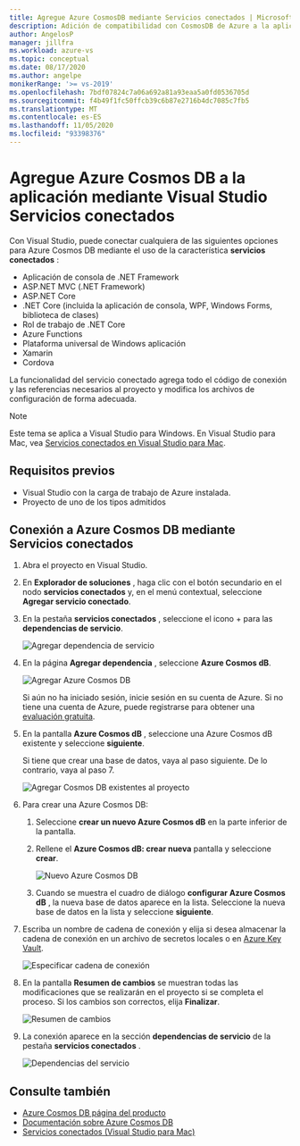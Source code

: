 ```yaml
---
title: Agregue Azure CosmosDB mediante Servicios conectados | Microsoft Docs
description: Adición de compatibilidad con CosmosDB de Azure a la aplicación mediante Visual Studio para agregar un servicio conectado
author: AngelosP
manager: jillfra
ms.workload: azure-vs
ms.topic: conceptual
ms.date: 08/17/2020
ms.author: angelpe
monikerRange: '>= vs-2019'
ms.openlocfilehash: 7bdf07824c7a06a692a81a93eaa5a0fd0536705d
ms.sourcegitcommit: f4b49f1fc50ffcb39c6b87e2716b4dc7085c7fb5
ms.translationtype: MT
ms.contentlocale: es-ES
ms.lasthandoff: 11/05/2020
ms.locfileid: "93398376"
---
```

# <a name="add-azure-cosmos-db-to-your-app-by-using-visual-studio-connected-services"></a>Agregue Azure Cosmos DB a la aplicación mediante Visual Studio Servicios conectados

Con Visual Studio, puede conectar cualquiera de las siguientes opciones para Azure Cosmos DB mediante el uso de la característica **servicios conectados** :

- Aplicación de consola de .NET Framework
- ASP.NET MVC (.NET Framework) 
- ASP.NET Core
- .NET Core (incluida la aplicación de consola, WPF, Windows Forms, biblioteca de clases)
- Rol de trabajo de .NET Core
- Azure Functions
- Plataforma universal de Windows aplicación
- Xamarin
- Cordova

La funcionalidad del servicio conectado agrega todo el código de conexión y las referencias necesarios al proyecto y modifica los archivos de configuración de forma adecuada.

> [!NOTE]
> Este tema se aplica a Visual Studio para Windows. En Visual Studio para Mac, vea [Servicios conectados en Visual Studio para Mac](/visualstudio/mac/connected-services).
## <a name="prerequisites"></a>Requisitos previos

- Visual Studio con la carga de trabajo de Azure instalada.
- Proyecto de uno de los tipos admitidos

## <a name="connect-to-azure-cosmos-db-using-connected-services"></a>Conexión a Azure Cosmos DB mediante Servicios conectados

1. Abra el proyecto en Visual Studio.

1. En **Explorador de soluciones** , haga clic con el botón secundario en el nodo **servicios conectados** y, en el menú contextual, seleccione **Agregar servicio conectado**.

1. En la pestaña **servicios conectados** , seleccione el icono + para las **dependencias de servicio**.

    ![Agregar dependencia de servicio](./media/vs-azure-tools-connected-services-storage/vs-2019/connected-services-tab.png)

1. En la página **Agregar dependencia** , seleccione **Azure Cosmos dB**.

    ![Agregar Azure Cosmos DB](./media/azure-cosmosdb-add-connected-service/azure-cosmosdb.png)

    Si aún no ha iniciado sesión, inicie sesión en su cuenta de Azure. Si no tiene una cuenta de Azure, puede registrarse para obtener una [evaluación gratuita](https://azure.microsoft.com/account/free).

1. En la pantalla **Azure Cosmos dB** , seleccione una Azure Cosmos dB existente y seleccione **siguiente**.

    Si tiene que crear una base de datos, vaya al paso siguiente. De lo contrario, vaya al paso 7.

    ![Agregar Cosmos DB existentes al proyecto](./media/azure-cosmosdb-add-connected-service/created-cosmosdb.png)

1. Para crear una Azure Cosmos DB:

   1. Seleccione **crear un nuevo Azure Cosmos dB** en la parte inferior de la pantalla.

   1. Rellene el **Azure Cosmos dB: crear nueva** pantalla y seleccione **crear**.

       ![Nuevo Azure Cosmos DB](./media/azure-cosmosdb-add-connected-service/create-new-cosmosdb.png)

   1. Cuando se muestra el cuadro de diálogo **configurar Azure Cosmos dB** , la nueva base de datos aparece en la lista. Seleccione la nueva base de datos en la lista y seleccione **siguiente**.

1. Escriba un nombre de cadena de conexión y elija si desea almacenar la cadena de conexión en un archivo de secretos locales o en [Azure Key Vault](/azure/key-vault).

   ![Especificar cadena de conexión](./media/azure-cosmosdb-add-connected-service/connection-string.png)

1. En la pantalla **Resumen de cambios** se muestran todas las modificaciones que se realizarán en el proyecto si se completa el proceso. Si los cambios son correctos, elija **Finalizar**.

   ![Resumen de cambios](./media/azure-cosmosdb-add-connected-service/summary-of-changes.png)

1. La conexión aparece en la sección **dependencias de servicio** de la pestaña **servicios conectados** .

   ![Dependencias del servicio](./media/azure-cosmosdb-add-connected-service/service-dependencies-after.png)

## <a name="see-also"></a>Consulte también

- [Azure Cosmos DB página del producto](https://azure.microsoft.com/services/cosmos-db/)
- [Documentación sobre Azure Cosmos DB](/azure/cosmos-db/)
- [Servicios conectados (Visual Studio para Mac)](/visualstudio/mac/connected-services)
